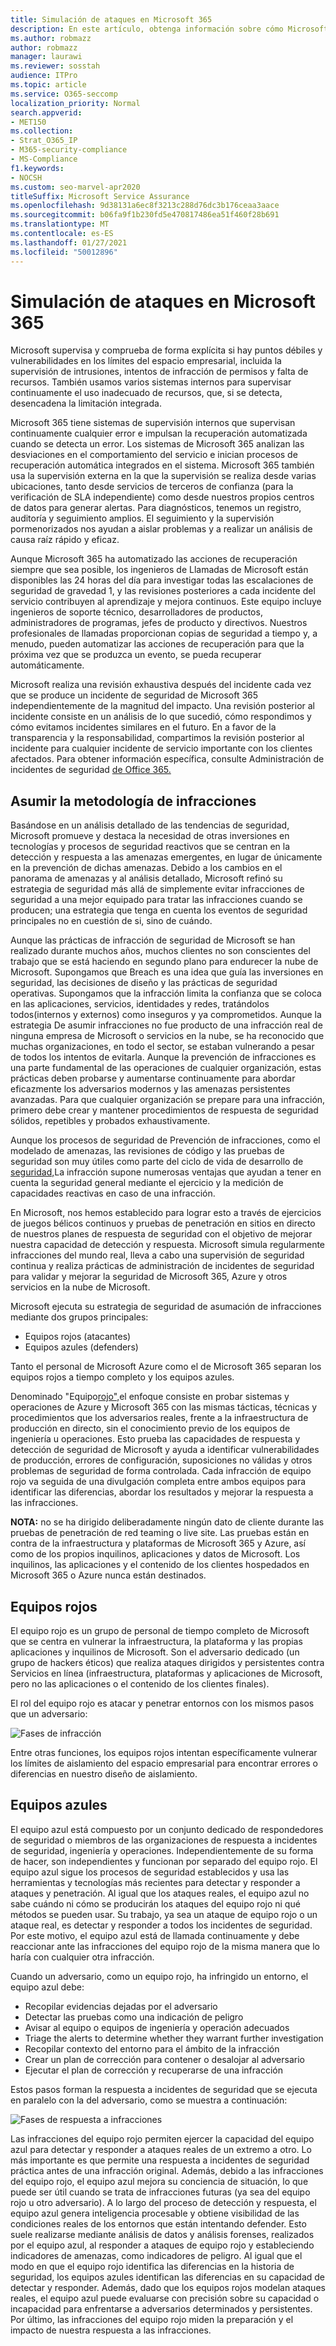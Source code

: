 ```yaml
---
title: Simulación de ataques en Microsoft 365
description: En este artículo, obtenga información sobre cómo Microsoft supervisa y prueba continuamente los límites del espacio empresarial para Microsoft 365.
ms.author: robmazz
author: robmazz
manager: laurawi
ms.reviewer: sosstah
audience: ITPro
ms.topic: article
ms.service: O365-seccomp
localization_priority: Normal
search.appverid:
- MET150
ms.collection:
- Strat_O365_IP
- M365-security-compliance
- MS-Compliance
f1.keywords:
- NOCSH
ms.custom: seo-marvel-apr2020
titleSuffix: Microsoft Service Assurance
ms.openlocfilehash: 9d38131a6ec8f3213c288d76dc3b176ceaa3aace
ms.sourcegitcommit: b06fa9f1b230fd5e470817486ea51f460f28b691
ms.translationtype: MT
ms.contentlocale: es-ES
ms.lasthandoff: 01/27/2021
ms.locfileid: "50012896"
---
```

# <a name="attack-simulation-in-microsoft-365"></a>Simulación de ataques en Microsoft 365

Microsoft supervisa y comprueba de forma explícita si hay puntos débiles y vulnerabilidades en los límites del espacio empresarial, incluida la supervisión de intrusiones, intentos de infracción de permisos y falta de recursos. También usamos varios sistemas internos para supervisar continuamente el uso inadecuado de recursos, que, si se detecta, desencadena la limitación integrada.

Microsoft 365 tiene sistemas de supervisión internos que supervisan continuamente cualquier error e impulsan la recuperación automatizada cuando se detecta un error. Los sistemas de Microsoft 365 analizan las desviaciones en el comportamiento del servicio e inician procesos de recuperación automática integrados en el sistema. Microsoft 365 también usa la supervisión externa en la que la supervisión se realiza desde varias ubicaciones, tanto desde servicios de terceros de confianza (para la verificación de SLA independiente) como desde nuestros propios centros de datos para generar alertas. Para diagnósticos, tenemos un registro, auditoría y seguimiento amplios. El seguimiento y la supervisión pormenorizados nos ayudan a aislar problemas y a realizar un análisis de causa raíz rápido y eficaz.

Aunque Microsoft 365 ha automatizado las acciones de recuperación siempre que sea posible, los ingenieros de Llamadas de Microsoft están disponibles las 24 horas del día para investigar todas las escalaciones de seguridad de gravedad 1, y las revisiones posteriores a cada incidente del servicio contribuyen al aprendizaje y mejora continuos. Este equipo incluye ingenieros de soporte técnico, desarrolladores de productos, administradores de programas, jefes de producto y directivos. Nuestros profesionales de llamadas proporcionan copias de seguridad a tiempo y, a menudo, pueden automatizar las acciones de recuperación para que la próxima vez que se produzca un evento, se pueda recuperar automáticamente.

Microsoft realiza una revisión exhaustiva después del incidente cada vez que se produce un incidente de seguridad de Microsoft 365 independientemente de la magnitud del impacto. Una revisión posterior al incidente consiste en un análisis de lo que sucedió, cómo respondimos y cómo evitamos incidentes similares en el futuro. En a favor de la transparencia y la responsabilidad, compartimos la revisión posterior al incidente para cualquier incidente de servicio importante con los clientes afectados. Para obtener información específica, consulte Administración de incidentes de seguridad [de Office 365.](https://aka.ms/Office365SIM)

## <a name="assume-breach-methodology"></a>Asumir la metodología de infracciones

Basándose en un análisis detallado de las tendencias de seguridad, Microsoft promueve y destaca la necesidad de otras inversiones en tecnologías y procesos de seguridad reactivos que se centran en la detección y respuesta a las amenazas emergentes, en lugar de únicamente en la prevención de dichas amenazas. Debido a los cambios en el panorama de amenazas y al análisis detallado, Microsoft refinó su estrategia de seguridad más allá de simplemente evitar infracciones de seguridad a una mejor equipado para tratar las infracciones cuando se producen; una estrategia que tenga en cuenta los eventos de seguridad principales no en cuestión de si, sino de cuándo.

Aunque las [](https://www.microsoft.com/TrustCenter/Security/default.aspx) prácticas de infracción de seguridad de Microsoft se han realizado durante muchos años, muchos clientes no son conscientes del trabajo que se está haciendo en segundo plano para endurecer la nube de Microsoft. Supongamos que Breach es una idea que guía las inversiones en seguridad, las decisiones de diseño y las prácticas de seguridad operativas. Supongamos que la infracción limita la confianza que se coloca en las aplicaciones, servicios, identidades y redes, tratándolos todos(internos y externos) como inseguros y ya comprometidos. Aunque la estrategia De asumir infracciones no fue producto de una infracción real de ninguna empresa de Microsoft o servicios en la nube, se ha reconocido que muchas organizaciones, en todo el sector, se estaban vulnerando a pesar de todos los intentos de evitarla. Aunque la prevención de infracciones es una parte fundamental de las operaciones de cualquier organización, estas prácticas deben probarse y aumentarse continuamente para abordar eficazmente los adversarios modernos y las amenazas persistentes avanzadas. Para que cualquier organización se prepare para una infracción, primero debe crear y mantener procedimientos de respuesta de seguridad sólidos, repetibles y probados exhaustivamente.

Aunque los procesos de seguridad de Prevención de infracciones, como el modelado de amenazas, las revisiones de código y las pruebas de seguridad son muy útiles como parte del ciclo de vida de desarrollo de [seguridad,](https://www.microsoft.com/securityengineering/sdl/)La infracción supone numerosas ventajas que ayudan a tener en cuenta la seguridad general mediante el ejercicio y la medición de capacidades reactivas en caso de una infracción.

En Microsoft, nos hemos establecido para lograr esto a través de ejercicios de juegos bélicos continuos y pruebas de penetración en sitios en directo de nuestros planes de respuesta de seguridad con el objetivo de mejorar nuestra capacidad de detección y respuesta. Microsoft simula regularmente infracciones del mundo real, lleva a cabo una supervisión de seguridad continua y realiza prácticas de administración de incidentes de seguridad para validar y mejorar la seguridad de Microsoft 365, Azure y otros servicios en la nube de Microsoft.

Microsoft ejecuta su estrategia de seguridad de asumación de infracciones mediante dos grupos principales:

- Equipos rojos (atacantes)
- Equipos azules (defenders)

Tanto el personal de Microsoft Azure como el de Microsoft 365 separan los equipos rojos a tiempo completo y los equipos azules.

Denominado "Equipo[rojo",](https://go.microsoft.com/fwlink/?linkid=518599)el enfoque consiste en probar sistemas y operaciones de Azure y Microsoft 365 con las mismas tácticas, técnicas y procedimientos que los adversarios reales, frente a la infraestructura de producción en directo, sin el conocimiento previo de los equipos de ingeniería u operaciones. Esto prueba las capacidades de respuesta y detección de seguridad de Microsoft y ayuda a identificar vulnerabilidades de producción, errores de configuración, suposiciones no válidas y otros problemas de seguridad de forma controlada. Cada infracción de equipo rojo va seguida de una divulgación completa entre ambos equipos para identificar las diferencias, abordar los resultados y mejorar la respuesta a las infracciones.

**NOTA:** no se ha dirigido deliberadamente ningún dato de cliente durante las pruebas de penetración de red teaming o live site. Las pruebas están en contra de la infraestructura y plataformas de Microsoft 365 y Azure, así como de los propios inquilinos, aplicaciones y datos de Microsoft. Los inquilinos, las aplicaciones y el contenido de los clientes hospedados en Microsoft 365 o Azure nunca están destinados.

## <a name="red-teams"></a>Equipos rojos

El equipo rojo es un grupo de personal de tiempo completo de Microsoft que se centra en vulnerar la infraestructura, la plataforma y las propias aplicaciones y inquilinos de Microsoft. Son el adversario dedicado (un grupo de hackers éticos) que realiza ataques dirigidos y persistentes contra Servicios en línea (infraestructura, plataformas y aplicaciones de Microsoft, pero no las aplicaciones o el contenido de los clientes finales).

El rol del equipo rojo es atacar y penetrar entornos con los mismos pasos que un adversario:

![Fases de infracción](../media/office-365-isolation-breach-stages.png)

Entre otras funciones, los equipos rojos intentan específicamente vulnerar los límites de aislamiento del espacio empresarial para encontrar errores o diferencias en nuestro diseño de aislamiento.

## <a name="blue-teams"></a>Equipos azules

El equipo azul está compuesto por un conjunto dedicado de respondedores de seguridad o miembros de las organizaciones de respuesta a incidentes de seguridad, ingeniería y operaciones. Independientemente de su forma de hacer, son independientes y funcionan por separado del equipo rojo. El equipo azul sigue los procesos de seguridad establecidos y usa las herramientas y tecnologías más recientes para detectar y responder a ataques y penetración. Al igual que los ataques reales, el equipo azul no sabe cuándo ni cómo se producirán los ataques del equipo rojo ni qué métodos se pueden usar. Su trabajo, ya sea un ataque de equipo rojo o un ataque real, es detectar y responder a todos los incidentes de seguridad. Por este motivo, el equipo azul está de llamada continuamente y debe reaccionar ante las infracciones del equipo rojo de la misma manera que lo haría con cualquier otra infracción.

Cuando un adversario, como un equipo rojo, ha infringido un entorno, el equipo azul debe:

- Recopilar evidencias dejadas por el adversario
- Detectar las pruebas como una indicación de peligro
- Avisar al equipo o equipos de ingeniería y operación adecuados
- Triage the alerts to determine whether they warrant further investigation
- Recopilar contexto del entorno para el ámbito de la infracción
- Crear un plan de corrección para contener o desalojar al adversario
- Ejecutar el plan de corrección y recuperarse de una infracción

Estos pasos forman la respuesta a incidentes de seguridad que se ejecuta en paralelo con la del adversario, como se muestra a continuación:

![Fases de respuesta a infracciones](../media/office-365-isolation-breach-response-stages.png)

Las infracciones del equipo rojo permiten ejercer la capacidad del equipo azul para detectar y responder a ataques reales de un extremo a otro. Lo más importante es que permite una respuesta a incidentes de seguridad práctica antes de una infracción original. Además, debido a las infracciones del equipo rojo, el equipo azul mejora su conciencia de situación, lo que puede ser útil cuando se trata de infracciones futuras (ya sea del equipo rojo u otro adversario). A lo largo del proceso de detección y respuesta, el equipo azul genera inteligencia procesable y obtiene visibilidad de las condiciones reales de los entornos que están intentando defender. Esto suele realizarse mediante análisis de datos y análisis forenses, realizados por el equipo azul, al responder a ataques de equipo rojo y estableciendo indicadores de amenazas, como indicadores de peligro. Al igual que el modo en que el equipo rojo identifica las diferencias en la historia de seguridad, los equipos azules identifican las diferencias en su capacidad de detectar y responder. Además, dado que los equipos rojos modelan ataques reales, el equipo azul puede evaluarse con precisión sobre su capacidad o incapacidad para enfrentarse a adversarios determinados y persistentes. Por último, las infracciones del equipo rojo miden la preparación y el impacto de nuestra respuesta a las infracciones.

